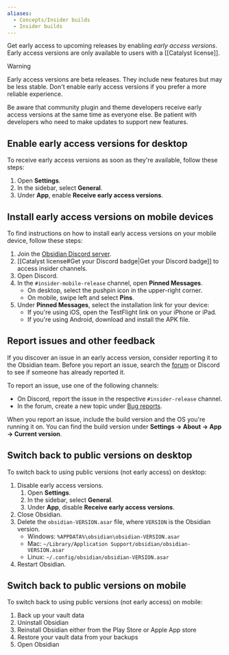 ```yaml
---
aliases:
  - Concepts/Insider builds
  - Insider builds
---
```

Get early access to upcoming releases by enabling _early access versions_. Early access versions are only available to users with a [[Catalyst license]].

> [!warning]
> Early access versions are beta releases. They include new features but may be less stable. Don't enable early access versions if you prefer a more reliable experience.
> 
> Be aware that community plugin and theme developers receive early access versions at the same time as everyone else. Be patient with developers who need to make updates to support new features.

## Enable early access versions for desktop

To receive early access versions as soon as they're available, follow these steps:

1. Open **Settings**.
2. In the sidebar, select **General**.
3. Under **App**, enable **Receive early access versions**.

## Install early access versions on mobile devices

To find instructions on how to install early access versions on your mobile device, follow these steps:

1. Join the [Obsidian Discord server](https://discord.gg/veuWUTm).
2. [[Catalyst license#Get your Discord badge|Get your Discord badge]] to access insider channels.
3. Open Discord.
4. In the `#insider-mobile-release` channel, open **Pinned Messages**.
   - On desktop, select the pushpin icon in the upper-right corner.
   - On mobile, swipe left and select **Pins**.
5. Under **Pinned Messages**, select the installation link for your device:
   - If you're using iOS, open the TestFlight link on your iPhone or iPad.
   - If you're using Android, download and install the APK file.

## Report issues and other feedback

If you discover an issue in an early access version, consider reporting it to the Obsidian team. Before you report an issue, search the [forum](https://forum.obsidian.md/) or Discord to see if someone has already reported it.

To report an issue, use one of the following channels:

- On Discord, report the issue in the respective `#insider-release` channel.
- In the forum, create a new topic under [Bug reports](https://forum.obsidian.md/c/bug-reports/7).

When you report an issue, include the build version and the OS you're running it on. You can find the build version under **Settings → About → App → Current version**.

## Switch back to public versions on desktop

To switch back to using public versions (not early access) on desktop:

1. Disable early access versions.
   1. Open **Settings**.
   2. In the sidebar, select **General**.
   3. Under **App**, disable **Receive early access versions**.
2. Close Obsidian.
3. Delete the `obsidian-VERSION.asar` file, where `VERSION` is the Obsidian version.
   - Windows: `%APPDATA%\obsidian\obsidian-VERSION.asar`
   - Mac: `~/Library/Application Support/obsidian/obsidian-VERSION.asar`
   - Linux: `~/.config/obsidian/obsidian-VERSION.asar`
4. Restart Obsidian.

## Switch back to public versions on mobile

To switch back to using public versions (not early access) on mobile:

1. Back up your vault data
2. Uninstall Obsidian
3. Reinstall Obsidian either from the Play Store or Apple App store
4. Restore your vault data from your backups
5. Open Obsidian
